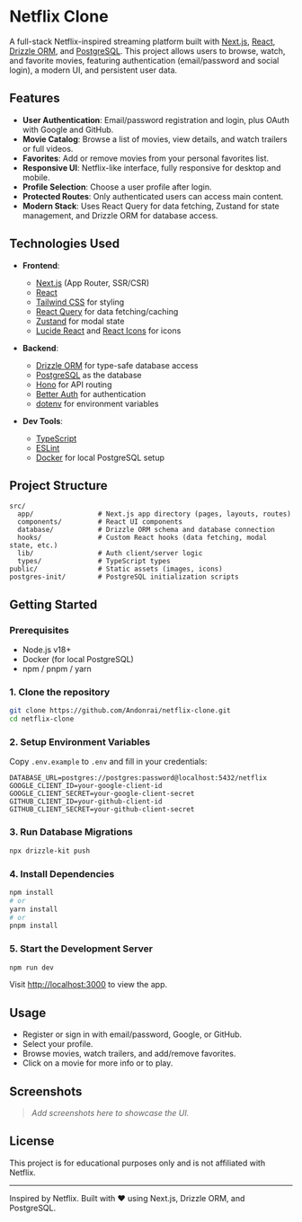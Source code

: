 # Netflix Clone

A full-stack Netflix-inspired streaming platform built with [Next.js](https://nextjs.org/), [React](https://react.dev/), [Drizzle ORM](https://orm.drizzle.team/), and [PostgreSQL](https://www.postgresql.org/). This project allows users to browse, watch, and favorite movies, featuring authentication (email/password and social login), a modern UI, and persistent user data.

## Features

- **User Authentication**: Email/password registration and login, plus OAuth with Google and GitHub.
- **Movie Catalog**: Browse a list of movies, view details, and watch trailers or full videos.
- **Favorites**: Add or remove movies from your personal favorites list.
- **Responsive UI**: Netflix-like interface, fully responsive for desktop and mobile.
- **Profile Selection**: Choose a user profile after login.
- **Protected Routes**: Only authenticated users can access main content.
- **Modern Stack**: Uses React Query for data fetching, Zustand for state management, and Drizzle ORM for database access.

## Technologies Used

- **Frontend**:
  - [Next.js](https://nextjs.org/) (App Router, SSR/CSR)
  - [React](https://react.dev/)
  - [Tailwind CSS](https://tailwindcss.com/) for styling
  - [React Query](https://tanstack.com/query/latest) for data fetching/caching
  - [Zustand](https://zustand-demo.pmnd.rs/) for modal state
  - [Lucide React](https://lucide.dev/) and [React Icons](https://react-icons.github.io/react-icons/) for icons

- **Backend**:
  - [Drizzle ORM](https://orm.drizzle.team/) for type-safe database access
  - [PostgreSQL](https://www.postgresql.org/) as the database
  - [Hono](https://hono.dev/) for API routing
  - [Better Auth](https://github.com/better-auth/better-auth) for authentication
  - [dotenv](https://www.npmjs.com/package/dotenv) for environment variables

- **Dev Tools**:
  - [TypeScript](https://www.typescriptlang.org/)
  - [ESLint](https://eslint.org/)
  - [Docker](https://www.docker.com/) for local PostgreSQL setup

## Project Structure

```
src/
  app/                # Next.js app directory (pages, layouts, routes)
  components/         # React UI components
  database/           # Drizzle ORM schema and database connection
  hooks/              # Custom React hooks (data fetching, modal state, etc.)
  lib/                # Auth client/server logic
  types/              # TypeScript types
public/               # Static assets (images, icons)
postgres-init/        # PostgreSQL initialization scripts
```

## Getting Started

### Prerequisites

- Node.js v18+
- Docker (for local PostgreSQL)
- npm / pnpm / yarn

### 1. Clone the repository

```sh
git clone https://github.com/Andonrai/netflix-clone.git
cd netflix-clone
```

### 2. Setup Environment Variables

Copy `.env.example` to `.env` and fill in your credentials:

```env
DATABASE_URL=postgres://postgres:password@localhost:5432/netflix
GOOGLE_CLIENT_ID=your-google-client-id
GOOGLE_CLIENT_SECRET=your-google-client-secret
GITHUB_CLIENT_ID=your-github-client-id
GITHUB_CLIENT_SECRET=your-github-client-secret
```

### 3. Run Database Migrations

```sh
npx drizzle-kit push
```

### 4. Install Dependencies

```sh
npm install
# or
yarn install
# or
pnpm install
```

### 5. Start the Development Server

```sh
npm run dev
```

Visit [http://localhost:3000](http://localhost:3000) to view the app.

## Usage

- Register or sign in with email/password, Google, or GitHub.
- Select your profile.
- Browse movies, watch trailers, and add/remove favorites.
- Click on a movie for more info or to play.

## Screenshots

> _Add screenshots here to showcase the UI._

## License

This project is for educational purposes only and is not affiliated with Netflix.

---

Inspired by Netflix. Built with ❤️ using Next.js, Drizzle ORM, and PostgreSQL.
```
